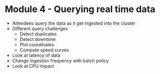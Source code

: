 # Module 4 - Querying real time data

*	Attendees query the data as it get ingested into the cluster
*   Different query challenges
    *   Detect duplicates
    *   Detect downtime
    *   Plot coordinates
    *   Compute speed curves
*   Look at latency of data
*	Change ingestion frequency with batch policy
* Look at CPU impact
